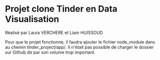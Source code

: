 # Projet clone Tinder en Data Visualisation
Réalisé par Laura VERCHERE et Liam HUISSOUD  
  
Pour que le projet fonctionne, il faudra ajouter le fichier node_module dans au chemin tinder_project/app/. Il n'était pas possible de charger le dossier sur Github de par son volume trop important.
